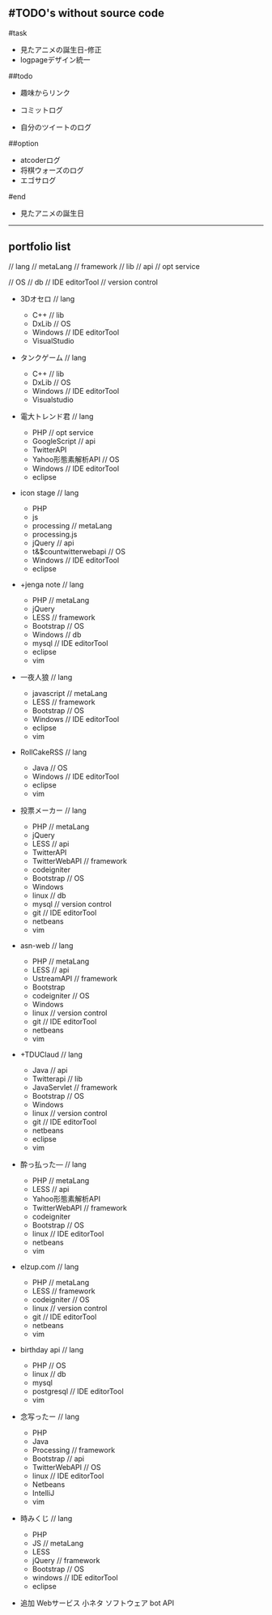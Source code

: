 #TODO's without source code
---
#task
+ 見たアニメの誕生日-修正
+ logpageデザイン統一


##todo
+ 趣味からリンク

+ コミットログ

+ 自分のツイートのログ

##option
+ atcoderログ
+ 将棋ウォーズのログ
+ エゴサログ

#end
+ 見たアニメの誕生日
---

## portfolio list
// lang
// metaLang
// framework
// lib
// api
// opt service

// OS
// db
// IDE editorTool
// version control

* 3Dオセロ
// lang
    + C++
// lib
    + DxLib
// OS
    + Windows
// IDE editorTool
    + VisualStudio

* タンクゲーム
// lang
    + C++
// lib
    + DxLib
// OS
    + Windows
// IDE editorTool
    + Visualstudio

* 電大トレンド君
// lang
    + PHP
// opt service
    + GoogleScript
// api
    + TwitterAPI
    + Yahoo形態素解析API
// OS
    + Windows
// IDE editorTool
    + eclipse

* icon stage
// lang
    + PHP
    + js
    + processing
// metaLang
    + processing.js
    + jQuery
// api
    + t&$countwitterwebapi
// OS
    + Windows
// IDE editorTool
    + eclipse

* +jenga note
// lang
    + PHP
// metaLang
    + jQuery
    + LESS
// framework
    + Bootstrap
// OS
    + Windows
// db
    + mysql
// IDE editorTool
    + eclipse
    + vim

* 一夜人狼
// lang
    + javascript
// metaLang
    + LESS
// framework
    + Bootstrap
// OS
    + Windows
// IDE editorTool
    + eclipse
    + vim

* RollCakeRSS
// lang
    + Java
// OS
    + Windows
// IDE editorTool
    + eclipse
    + vim

* 投票メーカー
// lang
    + PHP
// metaLang
    + jQuery
    + LESS
// api
    + TwitterAPI
    + TwitterWebAPI
// framework
    + codeigniter
    + Bootstrap
// OS
    + Windows
    + linux
// db
    + mysql
// version control
    + git
// IDE editorTool
    + netbeans
    + vim

* asn-web
// lang
    + PHP
// metaLang
    + LESS
// api
    + UstreamAPI
// framework
    + Bootstrap
    + codeigniter
// OS
    + Windows
    + linux
// version control
    + git
// IDE editorTool
    + netbeans
    + vim

* +TDUClaud
// lang
    + Java
// api
    + Twitterapi
// lib
    + JavaServlet
// framework
    + Bootstrap
// OS
    + Windows
    + linux
// version control
    + git
// IDE editorTool
    + netbeans
    + eclipse
    + vim

* 酔っ払った―
// lang
    + PHP
// metaLang
    + LESS
// api
    + Yahoo形態素解析API
    + TwitterWebAPI
// framework
    + codeigniter
    + Bootstrap
// OS
    + linux
// IDE editorTool
    + netbeans
    + vim

* elzup.com
// lang
    + PHP
// metaLang
    + LESS
// framework
    + codeigniter
// OS
    + linux
// version control
    + git
// IDE editorTool
    + netbeans
    + vim


* birthday api
// lang
    + PHP
// OS
    + linux
// db
    + mysql
    + postgresql
// IDE editorTool
    + vim

* 念写ったー
// lang
    + PHP
    + Java
    + Processing
// framework
    + Bootstrap
// api
    + TwitterWebAPI
// OS
    + linux
// IDE editorTool
    + Netbeans
    + IntelliJ
    + vim

* 時みくじ
// lang
    + PHP
    + JS
// metaLang
    + LESS
    + jQuery
// framework
    + Bootstrap
// OS
    + windows
// IDE editorTool
    + eclipse





+ 追加
Webサービス
小ネタ
ソフトウェア
bot
API
